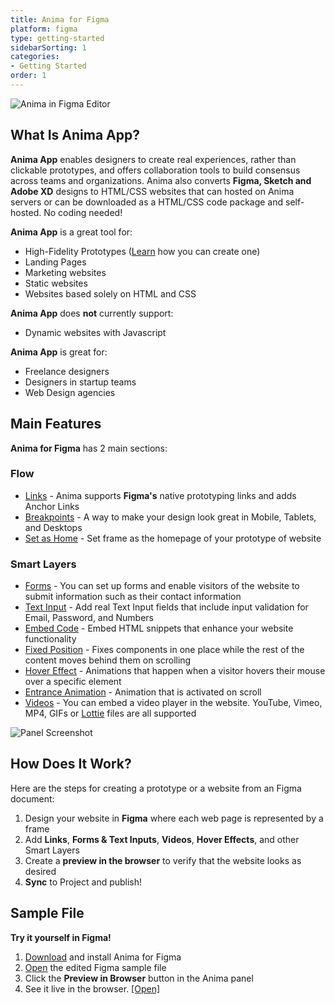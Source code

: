 ```yaml
---
title: Anima for Figma
platform: figma
type: getting-started
sidebarSorting: 1
categories: 
- Getting Started
order: 1
---
```

![Anima in Figma Editor](https://s3.amazonaws.com/animaapp/docs/figma/Getting%20Started%20-%20Cover.png)

## What Is Anima App?

**Anima App** enables designers to create real experiences, rather than clickable prototypes, and offers collaboration tools to build consensus across teams and organizations. Anima also converts **Figma, Sketch and Adobe XD** designs to HTML/CSS websites that can hosted on Anima servers or can be downloaded as a HTML/CSS code package and self-hosted. No coding needed!

 
**Anima App** is a great tool for:

 * High-Fidelity Prototypes ([Learn](/v3/figma/getting-started/sample.html) how you can create one)
 * Landing Pages
 * Marketing websites
 * Static websites
 * Websites based solely on HTML and CSS

**Anima App** does **not** currently support:

* Dynamic websites with Javascript

**Anima App** is great for:

 * Freelance designers
 * Designers in startup teams
 * Web Design agencies



## Main Features

**Anima for Figma** has 2 main sections:

### **Flow** 
-  [Links](/v3/figma/prototype/flow.html#Links) - Anima supports **Figma's** native prototyping links and adds Anchor Links
-  [Breakpoints](/v3/figma/prototype/flow.html#Breakpoints) - A way to make your design look great in Mobile, Tablets, and Desktops
-  [Set as Home](/v3/figma/prototype/flow.html#Set-as-Home) - Set frame as the homepage of your prototype of website
  
### **Smart Layers**
- [Forms](/v3/figma/prototype/forms.html) - You can set up forms and enable visitors of the website to submit information such as their contact information
- [Text Input](/v3/figma/prototype/forms.html) - Add real Text Input fields that include input validation for Email, Password, and Numbers
- [Embed Code](/v3/figma/prototype/embed-code.html) - Embed HTML snippets that enhance your website functionality
- [Fixed Position](/v3/figma/prototype/fixed-position.html) - Fixes components in one place while the rest of the content moves behind them on scrolling
- [Hover Effect](/v3/figma/prototype/hover.html) - Animations that happen when a visitor hovers their mouse over a specific element
- [Entrance Animation](/v3/figma/prototype/entrance-animation.html) - Animation that is activated on scroll
- [Videos](/v3/figma/prototype/videos.html) - You can embed a video player in the website. YouTube, Vimeo, MP4, GIFs or [Lottie](https://lottiefiles.com/) files are all supported

![Panel Screenshot](https://s3.amazonaws.com/animaapp/docs/figma/Getting%20Started%20-%20plugin%20panel.png "Anima Flow and Smart Layer features" )


## How Does It Work?

Here are the steps for creating a prototype or a website from an Figma document:

1. Design your website in **Figma** where each web page is represented by a frame
2. Add **Links**, **Forms & Text Inputs**, **Videos**, **Hover Effects**, and other Smart Layers
3. Create a **preview in the browser** to verify that the website looks as desired
4. **Sync** to Project and publish!

## Sample File

**Try it yourself in Figma!**

1. [Download](https://www.figma.com/community/plugin/857346721138427857/Anima) and install Anima for Figma
2. [Open](https://www.figma.com/file/TPUlBmZ506O4rMBcKgAcEc/Miss-Cupcake-Prototype?node-id=0%3A1) the edited Figma sample file
3. Click the **Preview in Browser** button in the Anima panel
4.  See it live in the browser. [[Open]](https://miss-cupcake.animaapp.io/)
